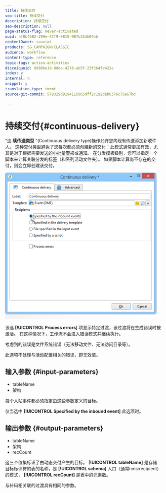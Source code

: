 ```yaml
---
title: 持续交付
seo-title: 持续交付
description: 持续交付
seo-description: null
page-status-flag: never-activated
uuid: af8b4582-299e-47f9-9819-987b35db94ab
contentOwner: sauviat
products: SG_CAMPAIGN/CLASSIC
audience: workflow
content-type: reference
topic-tags: action-activities
discoiquuid: 9d80be19-8dde-4278-ab5f-23f364fe422e
index: y
internal: n
snippet: y
translation-type: tm+mt
source-git-commit: 579329d9194115065dff2c192deb0376c75e67bd

---
```



# 持续交付{#continuous-delivery}

“连 **续传送类型** ”(Continuous delivery type)操作允许您向现有传送添加新收件人。 这种交付类型避免了您每次都必须创建新的交付：此模式通常更加有效，尤其是对于根据需要发送的小批量警报或通知。 在分发模板级别，您可以指定一个脚本来计算关联分发的标签（和系列活动文件夹）。 如果脚本计算尚不存在的交付，则会立即创建该交付。

![](assets/edit_diffusion_fil.png)

该选 **[!UICONTROL Process errors]** 项显示特定过渡，该过渡将在生成错误时被激活。 在这种情况下，工作流不会进入错误模式并继续执行。

考虑到的错误是文件系统错误（无法移动文件、无法访问目录等）。

此选项不处理与活动配置相关的错误，即无效值。

## 输入参数 {#input-parameters}

* tableName
* 架构

每个入站事件都必须指定由这些参数定义的目标。

仅当选中 **[!UICONTROL Specified by the inbound event]** 此选项时。

## 输出参数 {#output-parameters}

* tableName
* 架构
* recCount

这三个值集标识了由动态交付产生的目标。 **[!UICONTROL tableName]** 是存储目标标识符的表的名称，是 **[!UICONTROL schema]** 人口（通常nms:recipient）的模式， **[!UICONTROL recCount]** 是表中的元素数。

与补码相关联的过渡具有相同的参数。
